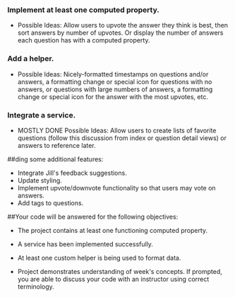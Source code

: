 ### Implement at least one computed property.
 - Possible Ideas: Allow users to upvote the answer they think is best, then sort answers by number of upvotes. Or display the number of answers each question has with a computed property.

### Add a helper.
 - Possible Ideas: Nicely-formatted timestamps on questions and/or answers, a formatting change or special icon for questions with no answers, or questions with large numbers of answers, a formatting change or special icon for the answer with the most upvotes, etc.

### Integrate a service.
 - MOSTLY DONE Possible Ideas: Allow users to create lists of favorite questions (follow this discussion from index or question detail views) or answers to reference later.

##ding some additional features:
 * Integrate Jill's feedback suggestions.
 * Update styling.
 * Implement upvote/downvote functionality so that users may vote on answers.
 * Add tags to questions.

##Your code will be answered for the following objectives:
 * The project contains at least one functioning computed property.
 * A service has been implemented successfully.
 * At least one custom helper is being used to format data.

 * Project demonstrates understanding of week's concepts. If prompted, you are able to discuss your code with an instructor using correct terminology.

